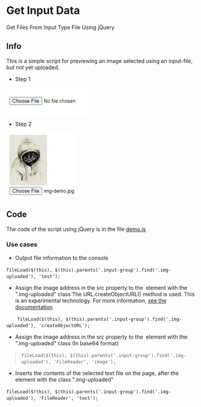 # Get Input Data
Get Files From Input Type File Using jQuery

## Info

This is a simple script for previewing an image selected using an input-file, but not yet uploaded.

- Step 1

![Step 1](https://github.com/NightCodeProtocol/Get-Input-Data/raw/main/help/step-1.jpg)

- Step 2

![Step 2](https://github.com/NightCodeProtocol/Get-Input-Data/raw/main/help/step-2.jpg)

## Code

The code of the script using jQuery is in the file [demo.js](https://github.com/NightCodeProtocol/Get-Input-Data/blob/main/demo.js)

### Use cases

- Output file information to the console

`fileLoad($(this), $(this).parents('.input-group').find('.img-uploaded'), 'test');`

- Assign the image address in the src property to the <img> element with the ".img-uploaded" class
The URL.createObjectURL() method is used. This is an experimental technology. For more information, [see the documentation](https://developer.mozilla.org/en-US/docs/Web/API/URL/createObjectURL#browser_compatibility)

`    fileLoad($(this), $(this).parents('.input-group').find('.img-uploaded'), 'createObjectURL');`

- Assign the image address in the src property to the <img> element with the ".img-uploaded" class
(In base64 format)

> `fileLoad($(this), $(this).parents('.input-group').find('.img-uploaded'), 'FileReader', 'image');`

- Inserts the contents of the selected text file on the page, after the element with the class ".img-uploaded"

`fileLoad($(this), $(this).parents('.input-group').find('.img-uploaded'), 'FileReader', 'text');`